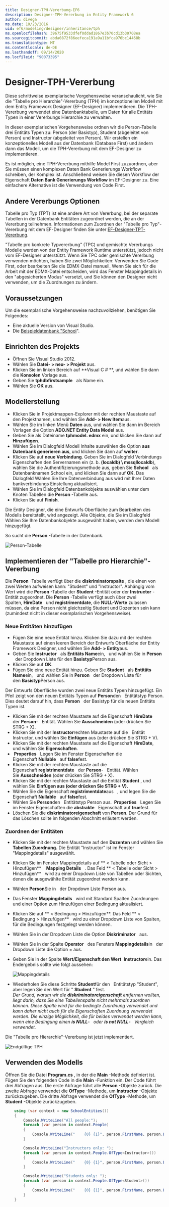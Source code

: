 ```yaml
---
title: Designer-TPH-Vererbung-EF6
description: Designer-TPH-Vererbung in Entity Framework 6
author: divega
ms.date: 10/23/2016
uid: ef6/modeling/designer/inheritance/tph
ms.openlocfilehash: 39675f9533dfef0ddad1867e3b70cd13b30708ea
ms.sourcegitcommit: abda0872f86eefeca191a9a11bfca976bc14468b
ms.translationtype: MT
ms.contentlocale: de-DE
ms.lasthandoff: 09/14/2020
ms.locfileid: "90073395"
---
```

# <a name="designer-tph-inheritance"></a>Designer-TPH-Vererbung
Diese schrittweise exemplarische Vorgehensweise veranschaulicht, wie Sie die "Tabelle pro Hierarchie"-Vererbung (TPH) im konzeptionellen Modell mit dem Entity Framework Designer (EF-Designer) implementieren. Die TPH-Vererbung verwendet eine Datenbanktabelle, um Daten für alle Entitäts Typen in einer Vererbungs Hierarchie zu verwalten.

In dieser exemplarischen Vorgehensweise ordnen wir die Person-Tabelle drei Entitäts Typen zu: Person (der Basistyp), Student (abgeleitet von Person) und Instructor (abgeleitet von Person). Wir erstellen ein konzeptionelles Modell aus der Datenbank (Database First) und ändern dann das Modell, um die TPH-Vererbung mit dem EF-Designer zu implementieren.

Es ist möglich, eine TPH-Vererbung mithilfe Model First zuzuordnen, aber Sie müssen einen komplexen Daten Bank Generierungs Workflow schreiben, der Komplex ist. Anschließend weisen Sie diesen Workflow der Eigenschaft **Daten Bank Generierungs Workflow** im EF-Designer zu. Eine einfachere Alternative ist die Verwendung von Code First.

## <a name="other-inheritance-options"></a>Andere Vererbungs Optionen

Tabelle pro Typ (TPT) ist eine andere Art von Vererbung, bei der separate Tabellen in der Datenbank Entitäten zugeordnet werden, die an der Vererbung teilnehmen. Informationen zum Zuordnen der "Tabelle pro Typ"-Vererbung mit dem EF-Designer finden Sie unter [EF-Designer-TPT-Vererbung](xref:ef6/modeling/designer/inheritance/tpt).

"Tabelle pro konkrete Typvererbung" (TPC) und gemischte Vererbungs Modelle werden von der Entity Framework Runtime unterstützt, jedoch nicht vom EF-Designer unterstützt. Wenn Sie TPC oder gemischte Vererbung verwenden möchten, haben Sie zwei Möglichkeiten: Verwenden Sie Code First, oder bearbeiten Sie die EDMX-Datei manuell. Wenn Sie sich für die Arbeit mit der EDMX-Datei entscheiden, wird das Fenster Mappingdetails in den "abgesicherten Modus" versetzt, und Sie können den Designer nicht verwenden, um die Zuordnungen zu ändern.

## <a name="prerequisites"></a>Voraussetzungen

Um die exemplarische Vorgehensweise nachzuvollziehen, benötigen Sie Folgendes:

- Eine aktuelle Version von Visual Studio.
- Die [Beispieldatenbank "School](xref:ef6/resources/school-database)".

## <a name="set-up-the-project"></a>Einrichten des Projekts

-   Öffnen Sie Visual Studio 2012.
-   Wählen Sie **Datei- &gt; neu- &gt; Projekt** aus.
-   Klicken Sie im linken Bereich auf **Visual C \# **, und wählen Sie dann die **Konsolen** Vorlage aus.
-   Geben Sie **tphdbfirstsample**   als Name ein.
-   Wählen Sie **OK** aus.

## <a name="create-a-model"></a>Modellerstellung

-   Klicken Sie in Projektmappen-Explorer mit der rechten Maustaste auf den Projektnamen, und wählen Sie **Add- &gt; New Item**aus.
-   Wählen Sie im linken Menü **Daten** aus, und wählen Sie dann im Bereich Vorlagen die Option **ADO.NET Entity Data Model** aus.
-   Geben Sie als Dateiname **tphmodel. edmx** ein, und klicken Sie dann auf **Hinzufügen**.
-   Wählen Sie im Dialogfeld Modell Inhalte auswählen die Option **aus Datenbank generieren aus**, und klicken Sie dann auf **weiter**.
-   Klicken Sie auf **neue Verbindung**.
    Geben Sie im Dialogfeld Verbindungs Eigenschaften den Servernamen ein (z. b. **(localdb) \\ mssqllocaldb**), wählen Sie die Authentifizierungsmethode aus, geben Sie **School**   als Datenbanknamen School ein, und klicken Sie dann auf **OK**.
    Das Dialogfeld Wählen Sie Ihre Datenverbindung aus wird mit Ihrer Daten bankverbindungs Einstellung aktualisiert.
-   Wählen Sie im Dialogfeld Datenbankobjekte auswählen unter dem Knoten Tabellen die **Person** -Tabelle aus.
-   Klicken Sie auf **Finish**.

Die Entity Designer, die eine Entwurfs Oberfläche zum Bearbeiten des Modells bereitstellt, wird angezeigt. Alle Objekte, die Sie im Dialogfeld Wählen Sie Ihre Datenbankobjekte ausgewählt haben, werden dem Modell hinzugefügt.

So sucht die **Person** -Tabelle in der Datenbank.

![Person-Tabelle](~/ef6/media/persontable.png) 

## <a name="implement-table-per-hierarchy-inheritance"></a>Implementieren der "Tabelle pro Hierarchie"-Vererbung

Die **Person** -Tabelle verfügt über die **diskriminatorspalte** , die einen von zwei Werten aufweisen kann: "Student" und "Instructor". Abhängig vom Wert wird die **Person** -Tabelle der **Student** -Entität oder der **Instructor** -Entität zugeordnet. Die **Person** -Tabelle verfügt auch über zwei Spalten, **HireDate**   und **registrimentdate**, die **NULL-Werte** zulassen müssen, da eine Person nicht gleichzeitig Student und Dozenten sein kann (zumindest nicht in dieser exemplarischen Vorgehensweise).

### <a name="add-new-entities"></a>Neue Entitäten hinzufügen

-   Fügen Sie eine neue Entität hinzu.
    Klicken Sie dazu mit der rechten Maustaste auf einen leeren Bereich der Entwurfs Oberfläche der Entity Framework Designer, und wählen Sie **Add- &gt; Entity**aus.
-   Geben Sie **Instructor**   als **Entitäts Name**ein,   und wählen Sie in **Person**   der Dropdown Liste für den **Basistyp**Person aus.
-   Klicken Sie auf **OK**.
-   Fügen Sie eine neue Entität hinzu. Geben Sie **Student**   als **Entitäts Name**ein,   und wählen Sie in **Person**   der Dropdown Liste für den **Basistyp**Person aus.

Der Entwurfs Oberfläche wurden zwei neue Entitäts Typen hinzugefügt. Ein Pfeil zeigt von den neuen Entitäts Typen auf **Person**den   Entitätstyp Person. Dies deutet darauf hin, dass **Person**   der Basistyp für die neuen Entitäts Typen ist.

-   Klicken Sie mit der rechten Maustaste auf die Eigenschaft **HireDate**   der **Person**-   Entität. Wählen Sie **Ausschneiden** (oder drücken Sie STRG + X).
-   Klicken Sie mit der **Instructor**rechten Maustaste auf die   Entität Instructor, und wählen Sie **Einfügen** aus (oder drücken Sie STRG + V).
-   Klicken Sie mit der rechten Maustaste auf die Eigenschaft **HireDate**,   und wählen Sie **Eigenschaften**.
-    **Properties**   Legen Sie im Fenster Eigenschaften die Eigenschaft **Nullable**   auf **false**fest.
-   Klicken Sie mit der rechten Maustaste auf die Eigenschaft **registrimentdate**   der **Person**-   Entität. Wählen Sie **Ausschneiden** (oder drücken Sie STRG + X).
-   Klicken Sie mit der rechten Maustaste auf die Entität **Student** , und wählen Sie **Einfügen aus (oder drücken Sie STRG + V).**
-   Wählen Sie die Eigenschaft **registrimentdate**aus   , und legen Sie die Eigenschaft **Nullable**   auf **false**fest.
-   Wählen Sie **Person**den   Entitätstyp Person aus.  **Properties**   Legen Sie im Fenster Eigenschaften die **abstrakte**   Eigenschaft auf **true**fest.
-   Löschen Sie die **diskriminatoreigenschaft** von **Person**. Der Grund für das Löschen sollte im folgenden Abschnitt erläutert werden.

### <a name="map-the-entities"></a>Zuordnen der Entitäten

-   Klicken Sie mit der rechten Maustaste auf den **Dozenten** und wählen Sie **Tabellen Zuordnung.**
    Die Entität "Instructor" ist im Fenster "Mappingdetails" ausgewählt.
-   Klicken Sie im Fenster Mappingdetails auf ** &lt; Tabelle oder Sicht &gt; Hinzufügen**    **Mapping Details**   .
    Das Feld ** &lt; Tabelle oder Sicht &gt; Hinzufügen**   wird zu einer Dropdown Liste von Tabellen oder Sichten, denen die ausgewählte Entität zugeordnet werden kann.
-   Wählen **Person**Sie in   der Dropdown Liste Person aus.
-   Das Fenster **Mappingdetails**   wird mit Standard Spalten Zuordnungen und einer Option zum Hinzufügen einer Bedingung aktualisiert.
-   Klicken Sie auf ** &lt; Bedingung &gt; Hinzufügen**.
    Das Feld ** &lt; Bedingung &gt; Hinzufügen**   wird zu einer Dropdown Liste von Spalten, für die Bedingungen festgelegt werden können.
-   Wählen Sie in der Dropdown Liste die Option **Diskriminator**   aus.
-   Wählen Sie in der Spalte **Operator**   des Fensters **Mappingdetails**in   der Dropdown Liste die Option = aus.
-   Geben Sie in der Spalte **Wert/Eigenschaft den Wert**  **Instructor**ein. Das Endergebnis sollte wie folgt aussehen:

    ![Mappingdetails](~/ef6/media/mappingdetails2.png)

-   Wiederholen Sie diese Schritte **Student**für den   Entitätstyp "Student", aber legen Sie den Wert für " **Student** " fest.  
    *Der Grund, warum wir die **diskriminatoreigenschaft** entfernen wollten, liegt darin, dass Sie eine Tabellenspalte nicht mehrmals zuordnen können. Diese Spalte wird für die bedingte Zuordnung verwendet und kann daher nicht auch für die Eigenschaften Zuordnung verwendet werden. Die einzige Möglichkeit, die für beides verwendet werden kann, wenn eine Bedingung einen **is NULL**-   oder **is not NULL**-   Vergleich verwendet.*

Die "Tabelle pro Hierarchie"-Vererbung ist jetzt implementiert.

![Endgültige TPH](~/ef6/media/finaltph.png)

## <a name="use-the-model"></a>Verwenden des Modells

Öffnen Sie die Datei **Program.cs** , in der die **Main** -Methode definiert ist. Fügen Sie den folgenden Code in die **Main** -Funktion ein. Der Code führt drei Abfragen aus. Die erste Abfrage führt alle **Person** -Objekte zurück. Die zweite Abfrage verwendet die **OfType** -Methode, um **Instructor** -Objekte zurückzugeben. Die dritte Abfrage verwendet die **OfType** -Methode, um **Student** -Objekte zurückzugeben.

``` csharp
    using (var context = new SchoolEntities())
    {
        Console.WriteLine("All people:");
        foreach (var person in context.People)
        {
            Console.WriteLine("    {0} {1}", person.FirstName, person.LastName);
        }

        Console.WriteLine("Instructors only: ");
        foreach (var person in context.People.OfType<Instructor>())
        {
            Console.WriteLine("    {0} {1}", person.FirstName, person.LastName);
        }

        Console.WriteLine("Students only: ");
        foreach (var person in context.People.OfType<Student>())
        {
            Console.WriteLine("    {0} {1}", person.FirstName, person.LastName);
        }
    }
```
